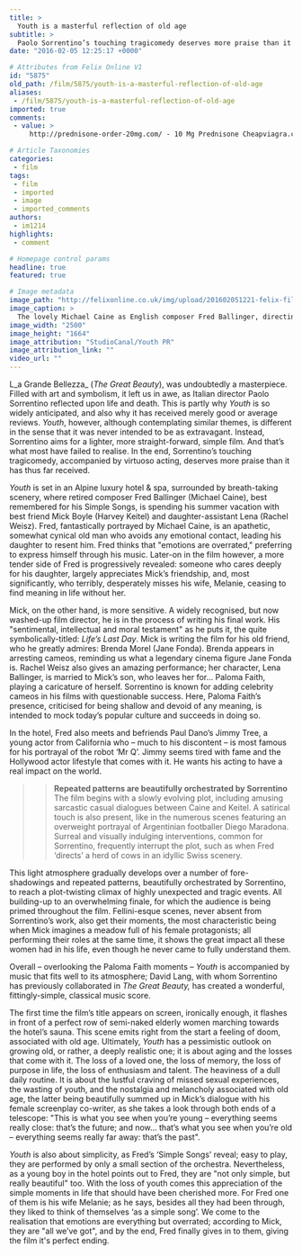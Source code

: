 ```yaml
---
title: >
  Youth is a masterful reflection of old age
subtitle: >
  Paolo Sorrentino’s touching tragicomedy deserves more praise than it has recieved
date: "2016-02-05 12:25:17 +0000"

# Attributes from Felix Online V1
id: "5875"
old_path: /film/5875/youth-is-a-masterful-reflection-of-old-age
aliases:
 - /film/5875/youth-is-a-masterful-reflection-of-old-age
imported: true
comments:
 - value: >
     http://prednisone-order-20mg.com/ - 10 Mg Prednisone Cheapviagra.com http://cialis5mg-20mg.com/,http://prednisone-order-20mg.com/ - Prednisone 20 Mg Cost For Viagra Without Insurance 283 http://cialis5mg-20mg.com/,Lovely Site, Stick to the useful job. Thanks!. <br>nba 2k17 mt https://lynchclans.com/index.php?route=forum/forum/view&amp;post_id=517&amp;forum_id=19,Incredibly user pleasant website. Enormous information available on few clicks on <br>nhl 17 coins http://www.bravo.pl/blog/2k16mtcoins/10-videogame-protection-principles-for-parents/ids,343030/ida,1189572/,Wow cuz this is extremely goodexcellent work! Congrats and keep it up <br>pokemongo http://csgolearn.smartlog.dk/discount-fifa-17-points-overall-game-computers-or-making-it-post1547218

# Article Taxonomies
categories:
 - film
tags:
 - film
 - imported
 - image
 - imported_comments
authors:
 - im1214
highlights:
 - comment

# Homepage control params
headline: true
featured: true

# Image metadata
image_path: "http://felixonline.co.uk/img/upload/201602051221-felix-film-trailer-youth (1).jpg"
image_caption: >
  The lovely Michael Caine as English composer Fred Ballinger, directing a herd of cows.
image_width: "2500"
image_height: "1664"
image_attribution: "StudioCanal/Youth PR"
image_attribution_link: ""
video_url: ""
---
```


L_a Grande Bellezza_ (_The Great Beauty_), was undoubtedly a masterpiece. Filled with art and symbolism, it left us in awe, as Italian director Paolo Sorrentino reflected upon life and death. This is partly why _Youth_ is so widely anticipated, and also why it has received merely good or average reviews. _Youth_, however, although contemplating similar themes, is different in the sense that it was never intended to be as extravagant. Instead, Sorrentino aims for a lighter, more straight-forward, simple film. And that’s what most have failed to realise. In the end, Sorrentino’s touching tragicomedy, accompanied by virtuoso acting, deserves more praise than it has thus far received.

_Youth_ is set in an Alpine luxury hotel &amp; spa, surrounded by breath-taking scenery, where retired composer Fred Ballinger (Michael Caine), best remembered for his Simple Songs, is spending his summer vacation with best friend Mick Boyle (Harvey Keitel) and daughter-assistant Lena (Rachel Weisz). Fred, fantastically portrayed by Michael Caine, is an apathetic, somewhat cynical old man who avoids any emotional contact, leading his daughter to resent him. Fred thinks that "emotions are overrated," preferring to express himself through his music. Later-on in the film however, a more tender side of Fred is progressively revealed: someone who cares deeply for his daughter, largely appreciates Mick’s friendship, and, most significantly, who terribly, desperately misses his wife, Melanie, ceasing to find meaning in life without her.

Mick, on the other hand, is more sensitive. A widely recognised, but now washed-up film director, he is in the process of writing his final work. His "sentimental, intellectual and moral testament" as he puts it, the quite symbolically-titled: _Life’s Last Day_. Mick is writing the film for his old friend, who he greatly admires: Brenda Morel (Jane Fonda). Brenda appears in arresting cameos, reminding us what a legendary cinema figure Jane Fonda is. Rachel Weisz also gives an amazing performance; her character, Lena Ballinger, is married to Mick’s son, who leaves her for… Paloma Faith, playing a caricature of herself. Sorrentino is known for adding celebrity cameos in his films with questionable success. Here, Paloma Faith’s presence, criticised for being shallow and devoid of any meaning, is intended to mock today’s popular culture and succeeds in doing so.

In the hotel, Fred also meets and befriends Paul Dano’s Jimmy Tree, a young actor from California who – much to his discontent – is most famous for his portrayal of the robot ‘Mr Q’. Jimmy seems tired with fame and the Hollywood actor lifestyle that comes with it. He wants his acting to have a real impact on the world.
> > **Repeated patterns are beautifully orchestrated by Sorrentino**
The film begins with a slowly evolving plot, including amusing sarcastic casual dialogues between Caine and Keitel. A satirical touch is also present, like in the numerous scenes featuring an overweight portrayal of Argentinian footballer Diego Maradona. Surreal and visually indulging interventions, common for Sorrentino, frequently interrupt the plot, such as when Fred ‘directs’ a herd of cows in an idyllic Swiss scenery.

This light atmosphere gradually develops over a number of fore-shadowings and repeated patterns, beautifully orchestrated by Sorrentino, to reach a plot-twisting climax of highly unexpected and tragic events. All building-up to an overwhelming finale, for which the audience is being primed throughout the film. Fellini-esque scenes, never absent from Sorrentino’s work, also get their moments, the most characteristic being when Mick imagines a meadow full of his female protagonists; all performing their roles at the same time, it shows the great impact all these women had in his life, even though he never came to fully understand them.

Overall – overlooking the Paloma Faith moments – _Youth_ is accompanied by music that fits well to its atmosphere; David Lang, with whom Sorrentino has previously collaborated in _The Great Beauty,_ has created a wonderful, fittingly-simple, classical music score.

The first time the film’s title appears on screen, ironically enough, it flashes in front of a perfect row of semi-naked elderly women marching towards the hotel’s sauna. This scene emits right from the start a feeling of doom, associated with old age. Ultimately, _Youth_ has a pessimistic outlook on growing old, or rather, a deeply realistic one; it is about aging and the losses that come with it. The loss of a loved one, the loss of memory, the loss of purpose in life, the loss of enthusiasm and talent. The heaviness of a dull daily routine. It is about the lustful craving of missed sexual experiences, the wasting of youth, and the nostalgia and melancholy associated with old age, the latter being beautifully summed up in Mick’s dialogue with his female screenplay co-writer, as she takes a look through both ends of a telescope: "This is what you see when you’re young – everything seems really close: that’s the future; and now… that’s what you see when you’re old – everything seems really far away: that’s the past".

_Youth_ is also about simplicity, as Fred’s ‘Simple Songs’ reveal; easy to play, they are performed by only a small section of the orchestra. Nevertheless, as a young boy in the hotel points out to Fred, they are "not only simple, but really beautiful" too. With the loss of youth comes this appreciation of the simple moments in life that should have been cherished more. For Fred one of them is his wife Melanie; as he says, besides all they had been through, they liked to think of themselves ‘as a simple song’. We come to the realisation that emotions are everything but overrated; according to Mick, they are "all we’ve got", and by the end, Fred finally gives in to them, giving the film it's perfect ending.
